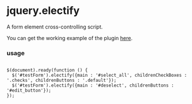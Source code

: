 # jquery.electify

A form element cross-controlling script.

You can get the working example of the plugin <a href="http://jsfiddle.net/utr64kbz/" target="_blank">here</a>. 

### usage
<pre lang="javascript">
<code>
$(document).ready(function () {
  $('#testForm').electify({main : '#select_all', childrenCheckBoxes : '.checks', childrenButtons : '.default'});
  $('#testForm').electify({main : '#deselect', childrenButtons : '#edit_button'});
});
</code>
</pre>